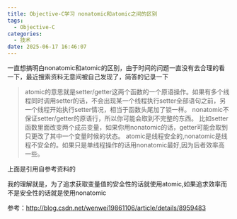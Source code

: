 ```yaml
---
title: Objective-C学习 nonatomic和atomic之间的区别
tags:
  - Objective-C
categories:
  - 技术
date: 2025-06-17 16:46:07
---
```


一直想搞明白nonatomic和atomic的区别，由于时间的问题一直没有去合理的看一下，最近搜索资料无意间被自己发现了，简答的记录一下

> atomic的意思就是setter/getter这两个函数的一个原语操作。如果有多个线程同时调用setter的话，不会出现某一个线程执行setter全部语句之前，另一个线程开始执行setter情况，相当于函数头尾加了锁一样。 nonatomic不保证setter/getter的原语行，所以你可能会取到不完整的东西。 比如setter函数里面改变两个成员变量，如果你用nonatomic的话，getter可能会取到只更改了其中一个变量时候的状态。 atomic是线程安全的,nonatomic是线程不安全的。如果只是单线程操作的话用nonatomic最好,因为后者效率高一些。

上面是引用自参考资料的

我的理解就是，为了追求获取变量值的安全性的话就使用atomic,如果追求效率而不是安全性的话就是使用nonatomic

参考：http://blog.csdn.net/wenwei19861106/article/details/8959483
